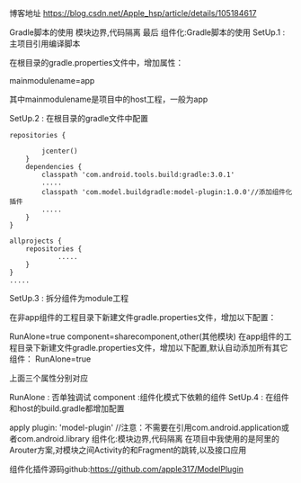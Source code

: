 博客地址 https://blog.csdn.net/Apple_hsp/article/details/105184617

Gradle脚本的使用
模块边界,代码隔离
最后
组件化:Gradle脚本的使用
SetUp.1 : 主项目引用编译脚本

在根目录的gradle.properties文件中，增加属性：

mainmodulename=app

其中mainmodulename是项目中的host工程，一般为app

SetUp.2 : 在根目录的gradle文件中配置

    repositories {

            jcenter()
        }
        dependencies {
            classpath 'com.android.tools.build:gradle:3.0.1'
            .....
            classpath 'com.model.buildgradle:model-plugin:1.0.0'//添加组件化插件
            .....
        }
    }

    allprojects {
        repositories {
                .....
        }
    }
    .....
SetUp.3 : 拆分组件为module工程

在非app组件的工程目录下新建文件gradle.properties文件，增加以下配置：

RunAlone=true
component=sharecomponent,other(其他模块)
在app组件的工程目录下新建文件gradle.properties文件，增加以下配置,默认自动添加所有其它组件： RunAlone=true

上面三个属性分别对应

RunAlone : 否单独调试
component :组件化模式下依赖的组件
SetUp.4 : 在组件和host的build.gradle都增加配置

apply plugin: 'model-plugin'
//注意：不需要在引用com.android.application或者com.android.library
组件化:模块边界,代码隔离
在项目中我使用的是阿里的Arouter方案,对模块之间Activity的和Fragment的跳转,以及接口应用

组件化插件源码github:https://github.com/apple317/ModelPlugin
